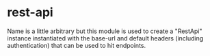 # rest-api
Name is a little arbitrary but this module is used to create a "RestApi" instance instantiated with the base-url and default headers (including authentication) that can be used to hit endpoints.
